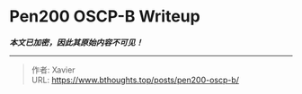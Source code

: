 # Pen200 OSCP-B Writeup

_**本文已加密，因此其原始内容不可见！**_

---

> 作者: Xavier  
> URL: https://www.bthoughts.top/posts/pen200-oscp-b/  


